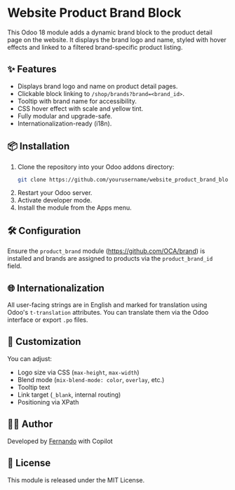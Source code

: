 # Website Product Brand Block

This Odoo 18 module adds a dynamic brand block to the product detail page on the website. It displays the brand logo and name, styled with hover effects and linked to a filtered brand-specific product listing.

## ✨ Features

- Displays brand logo and name on product detail pages.
- Clickable block linking to `/shop/brands?brand=<brand_id>`.
- Tooltip with brand name for accessibility.
- CSS hover effect with scale and yellow tint.
- Fully modular and upgrade-safe.
- Internationalization-ready (i18n).

## 📦 Installation

1. Clone the repository into your Odoo addons directory:
   ```bash
   git clone https://github.com/yourusername/website_product_brand_block.git
   ```
2. Restart your Odoo server.
3. Activate developer mode.
4. Install the module from the Apps menu.

## 🛠️ Configuration

Ensure the `product_brand` module (https://github.com/OCA/brand) is installed and brands are assigned to products via the `product_brand_id` field.

## 🌐 Internationalization

All user-facing strings are in English and marked for translation using Odoo's `t-translation` attributes. You can translate them via the Odoo interface or export `.po` files.

## 🧩 Customization

You can adjust:

- Logo size via CSS (`max-height`, `max-width`)
- Blend mode (`mix-blend-mode: color`, `overlay`, etc.)
- Tooltip text
- Link target (`_blank`, internal routing)
- Positioning via XPath

## 🧑‍💻 Author

Developed by [Fernando](https://github.com/fernandogiacomino) with Copilot

## 📄 License

This module is released under the MIT License.
